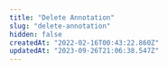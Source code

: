 ```yaml
---
title: "Delete Annotation"
slug: "delete-annotation"
hidden: false
createdAt: "2022-02-16T00:43:22.860Z"
updatedAt: "2023-09-26T21:06:38.547Z"
---
```

